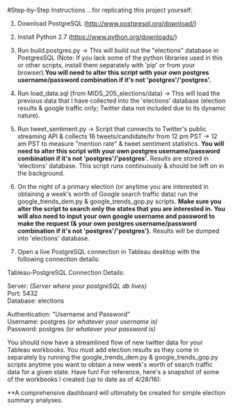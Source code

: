 #Step-by-Step Instructions
...for replicating this project yourself:
  
1) Download PostgreSQL (http://www.postgresql.org/download/)
  
2) Install Python 2.7 (https://www.python.org/downloads/)
  
3) Run build.postgres.py -> This will build out the "elections" database in PostgresSQL (Note: If you lack some of the python libraries used in this or other scripts, install them separately with 'pip' or from your browser).**You will need to alter this script with your own postgres username/password combination if it's not 'postgres'/'postgres'.** 
  
4) Run load_data.sql (from MIDS_205_elections/data) -> This will load the previous data that I have collected into the 'elections' database (election results & google traffic only; Twitter data not included due to its dynamic nature).
  
5) Run tweet_sentiment.py -> Script that connects to Twitter's public streaming API & collects 16 tweets/candidate/hr from 12 pm PST -> 12 am PST to measure "mention rate" & tweet sentiment statistics. **You will need to alter this script with your own postgres username/password combination if it's not 'postgres'/'postgres'.** Results are stored in 'elections' database. This script runs continuously & should be left on in the background.
  
6) On the night of a primary election (or anytime you are interested in obtaining a week's worth of Google search traffic data) run the google_trends_dem.py & google_trends_gop.py scripts. **Make sure you alter the script to search only the states that you are interested in. You will also need to input your own google username and password to make the request (& your own postgres username/password combination if it's not 'postgres'/'postgres').** Results will be dumped into 'elections' database.
  
7) Open a live PostgreSQL connection in Tableau desktop with the following connection details:
  
Tableau-PostgreSQL Connection Details:  
  
Server: *(Server where your postgreSQL db lives)*  
Port: 5432  
Database: elections  
  
Authentication: "Username and Password"  
Username: postgres *(or whatever your username is)*  
Password: postgres *(or whatever your password is)*
  
You should now have a streamlined flow of new twitter data for your Tableau workbooks. You must add election results as they come in separately by running the google_trends_dem.py & google_trends_gop.py scripts anytime you want to obtain a new week's worth of search traffic data for a given state. Have fun! For reference, here's a snapshot of some of the workbooks I created (up to date as of 4/28/16):
  
**A comprehensive dashboard will ultimately be created for simple election summary analyses.

